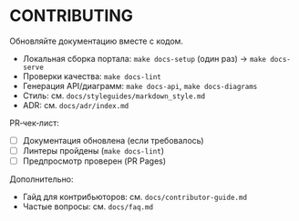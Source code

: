 # CONTRIBUTING

Обновляйте документацию вместе с кодом.

- Локальная сборка портала: `make docs-setup` (один раз) → `make docs-serve`
- Проверки качества: `make docs-lint`
- Генерация API/диаграмм: `make docs-api`, `make docs-diagrams`
- Стиль: см. `docs/styleguides/markdown_style.md`
- ADR: см. `docs/adr/index.md`

PR‑чек‑лист:
- [ ] Документация обновлена (если требовалось)
- [ ] Линтеры пройдены (`make docs-lint`)
- [ ] Предпросмотр проверен (PR Pages)

Дополнительно:
- Гайд для контрибьюторов: см. `docs/contributor-guide.md`
- Частые вопросы: см. `docs/faq.md`
